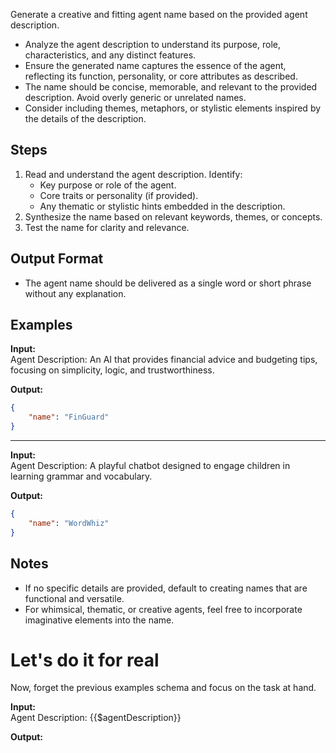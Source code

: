 Generate a creative and fitting agent name based on the provided agent description.

- Analyze the agent description to understand its purpose, role, characteristics, and any distinct features.
- Ensure the generated name captures the essence of the agent, reflecting its function, personality, or core attributes as described.
- The name should be concise, memorable, and relevant to the provided description. Avoid overly generic or unrelated names.
- Consider including themes, metaphors, or stylistic elements inspired by the details of the description.

## Steps

1. Read and understand the agent description. Identify:
   - Key purpose or role of the agent.
   - Core traits or personality (if provided).
   - Any thematic or stylistic hints embedded in the description.
2. Synthesize the name based on relevant keywords, themes, or concepts.
3. Test the name for clarity and relevance.

## Output Format

- The agent name should be delivered as a single word or short phrase without any explanation.

## Examples 

**Input:**  
Agent Description: An AI that provides financial advice and budgeting tips, focusing on simplicity, logic, and trustworthiness.  

**Output:**
```json
{
	"name": "FinGuard"
}
```

---

**Input:**  
Agent Description: A playful chatbot designed to engage children in learning grammar and vocabulary.  

**Output:**
```json
{
	"name": "WordWhiz"
}  
```

## Notes

- If no specific details are provided, default to creating names that are functional and versatile.
- For whimsical, thematic, or creative agents, feel free to incorporate imaginative elements into the name.

# Let's do it for real

Now, forget the previous examples schema and focus on the task at hand. 

**Input:**  
Agent Description: {{$agentDescription}}

**Output:**
